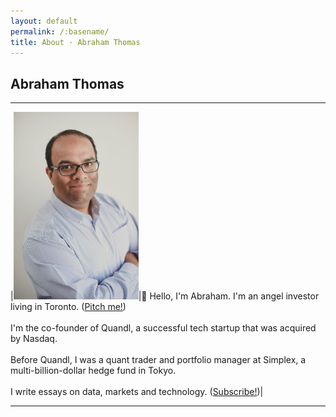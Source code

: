 ```yaml
---
layout: default
permalink: /:basename/
title: About · Abraham Thomas
---
```


## Abraham Thomas

----

|<img style="width:200px" src="/assets/img/Abraham-Thomas.jpg">|👋 Hello, I'm Abraham. I'm an angel investor living in Toronto. ([Pitch me!](/angel))<br/><br/>I'm the co-founder of Quandl, a successful tech startup that was acquired by Nasdaq.<br/><br/>Before Quandl, I was a quant trader and portfolio manager at Simplex, a multi-billion-dollar hedge fund in Tokyo. <br/><br/>I write essays on data, markets and technology. ([Subscribe!](https://pivotal.substack.com))|

----
